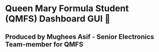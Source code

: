 # Queen Mary Formula Student (QMFS) Dashboard GUI :red_car:

## Produced by Mughees Asif - Senior Electronics Team-member for QMFS

